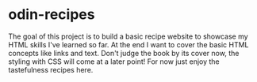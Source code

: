 # odin-recipes

The goal of this project is to build a basic recipe website to showcase my HTML skills I've learned so far.
At the end I want to cover the basic HTML concepts like links and text.
Don't judge the book by its cover now, the styling with CSS will come at a later point!
For now just enjoy the tastefulness recipes here.
